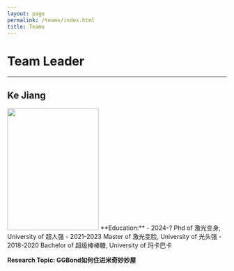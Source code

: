 ```yaml
---
layout: page
permalink: /teams/index.html
title: Teams
---
```




# Team Leader
---
## Ke Jiang

<img src="https://Anny-Zhao.github.io/images/Ke Jiang.jpg" width="210" height="280">
**Education:**
- 2024-?       Phd of 激光变身, University of 超人强
- 2021-2023    Master of 激光变脸, University of 光头强
- 2018-2020    Bachelor of 超级棒棒糖, University of 玛卡巴卡

**Research Topic:   GGBond如何住进米奇妙妙屋**
